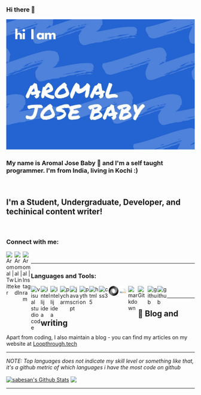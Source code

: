 ### Hi there 👋

<!--
**aromaljosebaby/aromaljosebaby** is a ✨ _special_ ✨ repository because its `README.md` (this file) appears on your GitHub profile.

Here are some ideas to get you started:

- 🔭 I’m currently working on ...
- 🌱 I’m currently learning ...
- 👯 I’m looking to collaborate on ...
- 🤔 I’m looking for help with ...
- 💬 Ask me about ...
- 📫 How to reach me: ...
- 😄 Pronouns: ...
- ⚡ Fun fact: ...
-->

![alt text](https://github.com/aromaljosebaby/aromaljosebaby/blob/main/WhatsApp%20Image%202021-01-12%20at%203.01.06%20PM.jpeg)





### My name is Aromal Jose Baby  👋 and I'm a self taught programmer. I'm from India, living in Kochi :)


<br>




## I'm a Student, Undergraduate, Developer, and  techinical content writer!

<br>

### Connect with me:


[<img align="left" alt="Aromal | Twitter" width="22px" src="https://cdn.jsdelivr.net/npm/simple-icons@v3/icons/twitter.svg" />][twitter]
[<img align="left" alt="Aromal | LinkedIn" width="22px" src="https://cdn.jsdelivr.net/npm/simple-icons@v3/icons/linkedin.svg" />][linkedin]
[<img align="left" alt="Aromal | Instagram" width="22px" src="https://cdn.jsdelivr.net/npm/simple-icons@v3/icons/instagram.svg" />][instagram]

<br />

---

### Languages and Tools:







[<img alt="visual studio code" align="left" width="26px" src="https://img.icons8.com/fluent/240/000000/visual-studio-code-2019.png" />](https://code.visualstudio.com/)


[
<img alt="intellij idea" width="26px"  align="left" src="https://img.icons8.com/color/48/000000/tensorflow.png" />
](https://www.jetbrains.com/idea/)


[
<img alt="intellij idea" width="26px"  align="left" src="https://img.icons8.com/ios-filled/50/000000/django.png" />
](https://www.jetbrains.com/idea/)



[
<img alt="pycharm" width="26px" align="left"  src="https://img.icons8.com/color/240/000000/pycharm.png" />
](https://www.jetbrains.com/pycharm/)

[
<img alt="javascript" width="26px"  align="left" src="https://img.icons8.com/color/240/000000/javascript.png" />
](https://developer.mozilla.org/en-US/docs/Web/JavaScript)


[
<img alt="python" width="26px"  align="left" src="https://img.icons8.com/color/240/000000/python.png">
](https://www.python.org/)

[
<img alt="html5" width="26px" align="left" src="https://img.icons8.com/color/240/000000/html-5.png">
](https://developer.mozilla.org/en-US/docs/Web/HTML)

[
<img alt="css3" width="26px" align="left"  src="https://img.icons8.com/color/240/000000/css3.png">
](https://developer.mozilla.org/en-US/docs/Web/CSS)

[
<img alt="json" width="26px" align="left"  src="https://raw.githubusercontent.com/github/explore/80688e429a7d4ef2fca1e82350fe8e3517d3494d/topics/json/json.png">
](https://www.json.org/json-en.html)


[
<img alt="MySQL" width="26px"  align="left" src="https://raw.githubusercontent.com/github/explore/80688e429a7d4ef2fca1e82350fe8e3517d3494d/topics/mysql/mysql.png">
](https://dev.mysql.com/)

[
<img alt="markdown" width="26px" align="left"  src="https://img.icons8.com/ios-filled/100/000000/markdown.png">
](https://www.markdownguide.org/)

[
<img alt="Git" width="26px"  align="left" src="https://img.icons8.com/color/240/000000/git.png">
](https://git-scm.com/)

[
<img alt="github" width="26px" align="left" src="https://img.icons8.com/ios-glyphs/240/000000/github.png">
](https://github.com/)


[
<img alt="github" width="26px" align="left" src="https://img.icons8.com/color/240/000000/windows-10.png">
](https://www.microsoft.com/en-us/windows)






<br>



---



## 📝 Blog and writing 

Apart from coding, I also maintain a blog - you can find my articles on my website at [Loopthrough.tech](https://loopthrough.tech/) 





---

_NOTE: Top languages does not indicate my skill level or something like that, it's a github metric of which languages i have the most code on github_

<a href="https://github.com/sabesansathananthan">
<img align="center" alt="sabesan's Github Stats" src="https://github-readme-stats.codestackr.vercel.app/api?username=aromaljosebaby&show_icons=true&hide_border=true&count_private=true&include_all_commits=true&theme=radical" /></a>
<a href="https://github.com/aromaljosebaby">
  <img align="center" src="https://github-readme-stats.anuraghazra1.vercel.app/api/top-langs/?username=aromaljosebaby&layout=compact&theme=radical" />
</a>

---


[twitter]: https://twitter.com/baby_aromal
[instagram]: https://www.instagram.com/aromaljosebaby/
[linkedin]: https://www.linkedin.com/in/aromal-jose-baby-3897221b7/






